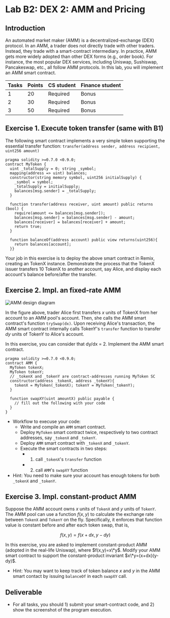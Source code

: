 Lab B2: DEX 2: AMM and Pricing
===

Introduction
---

An automated market maker (AMM) is a decentralized-exchange (DEX) protocol. In an AMM, a trader does not directly trade with other traders. Instead, they trade with a smart-contract intermediary. In practice, AMM gets more widely adopted than other DEX forms (e.g., order book). For instance, the most popular DEX services, including Uniswap, Sushiswap, Pancakeswap, etc., all follow AMM protocols. In this lab, you will implement an AMM smart contract.


| Tasks | Points | CS student | Finance student |
| --- | --- | --- | --- |
|  1  | 20 |  Required | Bonus |
|  2  | 30 | Required | Bonus |
|  3  | 50 | Required | Bonus |


Exercise 1. Execute token transfer (same with B1)
---

The following smart contract implements a very simple token supporting the essential transfer function: `transfer(address sender, address recipient, uint256 amount)` 

```
pragma solidity >=0.7.0 <0.9.0; 
contract MyToken {  
  uint _totalSupply = 0; string _symbol;  
  mapping(address => uint) balances;  
  constructor(string memory symbol, uint256 initialSupply) {
    _symbol = symbol;
    _totalSupply = initialSupply;
    balances[msg.sender] = _totalSupply;  
  }
  
  function transfer(address receiver, uint amount) public returns (bool) {    
    require(amount <= balances[msg.sender]);        
    balances[msg.sender] = balances[msg.sender] - amount;    
    balances[receiver] = balances[receiver] + amount;    
    return true;  
  }

  function balanceOf(address account) public view returns(uint256){
    return balances[account];
  }}
```

Your job in this exercise is to deploy the above smart contract in Remix, creating an TokenX instance. Demonstrate the process that the TokenX issuer transfers 10 TokenX to another account, say Alice, and display each account's balance before/after the transfer.


Exercise 2. Impl. an fixed-rate AMM
---

![AMM design diagram](lab-amm.jpg)

In the figure above, trader Alice first transfers $x$ units of TokenX from her account to an AMM pool's account. Then, she calls the AMM smart contract's function `trySwap(dx)`. Upon receiving Alice's transaction, the AMM smart contract internally calls TokenY's `transfer` function to transfer $dy$ units of TokenY to Alice's account.

In this exercise, you can consider that dy/dx = 2. Implement the AMM smart contract.

```
pragma solidity >=0.7.0 <0.9.0; 
contract AMM {
  MyToken tokenX;
  MyToken tokenY;
  // _tokenX and _tokenY are contract-addresses running MyToken SC
  constructor(address _tokenX, address _tokenY){
    tokenX = MyToken(_tokenX); tokenY = MyToken(_tokenY);
  }

  function swapXY(uint amountX) public payable {
    // fill out the following with your code
  } 
}
```

- Workflow to execuse your code:
    - Write and compile an `AMM` smart contract.
    - Deploy `MyToken` smart contract twice, respectively to two contract addresses, say `_tokenX` and `_tokenY`.
    - Deploy `AMM` smart contract with `_tokenX` and `_tokenY`.
    - Execute the smart contracts in two steps: 
        - 1) call `_tokenX`'s `transfer` function
        - 2) call `AMM`'s `swapXY` function
- Hint: You need to make sure your account has enough tokens for both `_tokenX` and `_tokenY`.

Exercise 3. Impl. constant-product AMM
---

Suppose the AMM account owns $x$ units of `TokenX` and $y$ units of `TokenY`. The AMM pool can use a function $f(x,y)$ to calculate the exchange rate between `TokenX` and `TokenY` on the fly. Specifically, it enforces that function value is constant before and after each token swap, that is,

$$f(x,y)=f(x+dx,y-dy)$$

In this exercise, you are asked to implement constant-product AMM (adopted in the real-life Uniswap), where $f(x,y)=x\*y$. Modify your AMM smart contract to support the constant-product invariant $x\*y=(x+dx)(y-dy)$.

- Hint: You may want to keep track of token balance $x$ and $y$ in the AMM smart contact by issuing `balanceOf` in each `swapXY` call.

Deliverable
---

- For all tasks, you should 1) submit your smart-contract code, and 2) show the screenshot of the program execution. 

